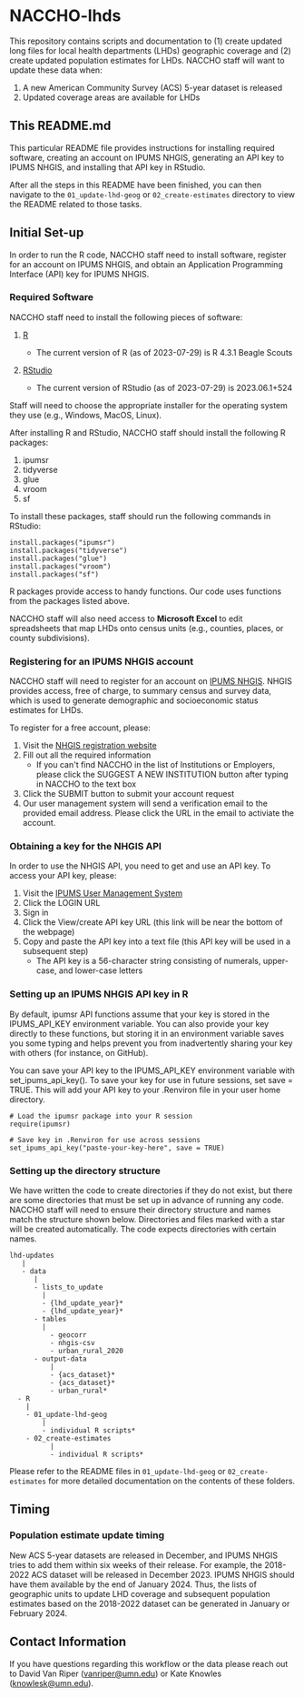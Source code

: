 # NACCHO-lhds

This repository contains scripts and documentation to (1) create updated long files for local health departments (LHDs) geographic coverage and (2) create updated population estimates for LHDs. NACCHO staff will want to update these data when:

1.  A new American Community Survey (ACS) 5-year dataset is released
2.  Updated coverage areas are available for LHDs

## This README.md

This particular README file provides instructions for installing required software, creating an account on IPUMS NHGIS, generating an API key to IPUMS NHGIS, and installing that API key in RStudio.

After all the steps in this README have been finished, you can then navigate to the `01_update-lhd-geog` or `02_create-estimates` directory to view the README related to those tasks.

## Initial Set-up

In order to run the R code, NACCHO staff need to install software, register for an account on IPUMS NHGIS, and obtain an Application Programming Interface (API) key for IPUMS NHGIS.

### Required Software

NACCHO staff need to install the following pieces of software:

1.  [R](https://cran.r-project.org/)

    -   The current version of R (as of 2023-07-29) is R 4.3.1 Beagle Scouts

2.  [RStudio](https://posit.co/download/rstudio-desktop/)

    -   The current version of RStudio (as of 2023-07-29) is 2023.06.1+524

Staff will need to choose the appropriate installer for the operating system they use (e.g., Windows, MacOS, Linux).

After installing R and RStudio, NACCHO staff should install the following R packages:

1.  ipumsr
2.  tidyverse
3.  glue
4.  vroom
5.  sf

To install these packages, staff should run the following commands in RStudio:

    install.packages("ipumsr")
    install.packages("tidyverse")
    install.packages("glue")
    install.packages("vroom")
    install.packages("sf")

R packages provide access to handy functions. Our code uses functions from the packages listed above. 

NACCHO staff will also need access to **Microsoft Excel** to edit spreadsheets that map LHDs onto census units (e.g., counties, places, or county subdivisions).

### Registering for an IPUMS NHGIS account

NACCHO staff will need to register for an account on [IPUMS NHGIS](https://www.nhgis.org/). NHGIS provides access, free of charge, to summary census and survey data, which is used to generate demographic and socioeconomic status estimates for LHDs.

To register for a free account, please:

1.  Visit the [NHGIS registration website](https://uma.pop.umn.edu/nhgis/user/new)
2.  Fill out all the required information
    -   If you can't find NACCHO in the list of Institutions or Employers, please click the SUGGEST A NEW INSTITUTION button after typing in NACCHO to the text box
3.  Click the SUBMIT button to submit your account request
4.  Our user management system will send a verification email to the provided email address. Please click the URL in the email to activiate the account.

### Obtaining a key for the NHGIS API

In order to use the NHGIS API, you need to get and use an API key. To access your API key, please:

1.  Visit the [IPUMS User Management System](https://uma.pop.umn.edu/)
2.  Click the LOGIN URL
3.  Sign in
4.  Click the View/create API key URL (this link will be near the bottom of the webpage)
5.  Copy and paste the API key into a text file (this API key will be used in a subsequent step)
    -   The API key is a 56-character string consisting of numerals, upper-case, and lower-case letters

### Setting up an IPUMS NHGIS API key in R

By default, ipumsr API functions assume that your key is stored in the IPUMS_API_KEY environment variable. You can also provide your key directly to these functions, but storing it in an environment variable saves you some typing and helps prevent you from inadvertently sharing your key with others (for instance, on GitHub).

You can save your API key to the IPUMS_API_KEY environment variable with set_ipums_api_key(). To save your key for use in future sessions, set save = TRUE. This will add your API key to your .Renviron file in your user home directory.

    # Load the ipumsr package into your R session
    require(ipumsr)

    # Save key in .Renviron for use across sessions
    set_ipums_api_key("paste-your-key-here", save = TRUE)

### Setting up the directory structure

We have written the code to create directories if they do not exist, but there are some directories that must be set up in advance of running any code. NACCHO staff will need to ensure their directory structure and names match the structure shown below. Directories and files marked with a star will be created automatically. The code expects directories with certain names. 

    lhd-updates
       |
       - data
          |
          - lists_to_update
            |
            - {lhd_update_year}*
            - {lhd_update_year}*
          - tables
            |
              - geocorr
              - nhgis-csv
              - urban_rural_2020
          - output-data
              |
              - {acs_dataset}*
              - {acs_dataset}*
              - urban_rural*
      - R
        |
        - 01_update-lhd-geog
            |
            - individual R scripts*
        - 02_create-estimates
              |
              - individual R scripts*

Please refer to the README files in `01_update-lhd-geog` or `02_create-estimates` for more detailed documentation on the contents of these folders.

## Timing

### Population estimate update timing
New ACS 5-year datasets are released in December, and IPUMS NHGIS tries to add them within six weeks of their release. For example, the 2018-2022 ACS dataset will be released in December 2023. IPUMS NHGIS should have them available by the end of January 2024. Thus, the lists of geographic units to update LHD coverage and subsequent population estimates based on the 2018-2022 dataset can be generated in January or February 2024.

## Contact Information
If you have questions regarding this workflow or the data please reach out to David Van Riper (vanriper@umn.edu) or Kate Knowles (knowlesk@umn.edu).
